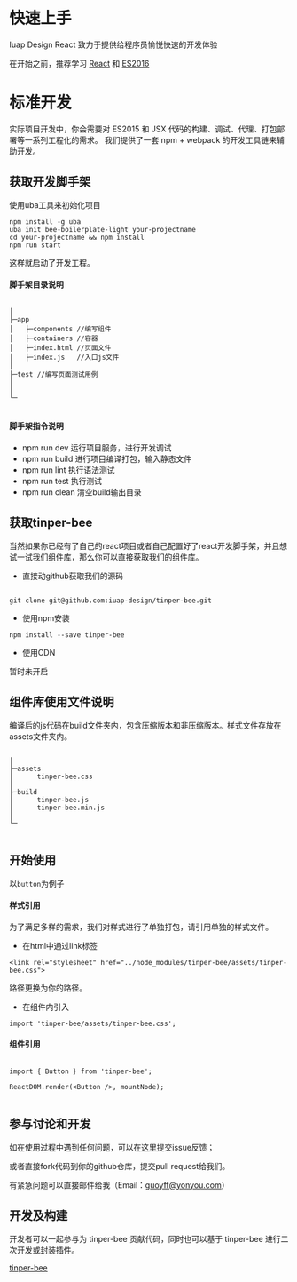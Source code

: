 # 快速上手

Iuap Design React 致力于提供给程序员愉悦快速的开发体验




在开始之前，推荐学习 <a href="http://facebook.github.io/react">React</a> 和 <a href="http://www.nodeclass.com/api/ECMAScript6.html">ES2016</a>

# 标准开发

实际项目开发中，你会需要对 ES2015 和 JSX 代码的构建、调试、代理、打包部署等一系列工程化的需求。 我们提供了一套 npm + webpack 的开发工具链来辅助开发。

## 获取开发脚手架

使用uba工具来初始化项目

```
npm install -g uba
uba init bee-boilerplate-light your-projectname
cd your-projectname && npm install
npm run start
```
这样就启动了开发工程。

#### 脚手架目录说明

```

│
├─app
│   ├─components //编写组件
│   ├─containers //容器
│   ├─index.html //页面文件
│   ├─index.js   //入口js文件
│
├─test //编写页面测试用例
│      
│
└─


```

#### 脚手架指令说明

- npm run dev 运行项目服务，进行开发调试
- npm run build 进行项目编译打包，输入静态文件
- npm run lint 执行语法测试
- npm run test 执行测试
- npm run clean 清空build输出目录

## 获取tinper-bee

当然如果你已经有了自己的react项目或者自己配置好了react开发脚手架，并且想试一试我们组件库，那么你可以直接获取我们的组件库。

- 直接动github获取我们的源码

```

git clone git@github.com:iuap-design/tinper-bee.git

```
- 使用npm安装

```
npm install --save tinper-bee

```

- 使用CDN

暂时未开启



## 组件库使用文件说明

编译后的js代码在build文件夹内，包含压缩版本和非压缩版本。样式文件存放在assets文件夹内。

```

│
├─assets
│      tinper-bee.css
│
├─build
│      tinper-bee.js
│      tinper-bee.min.js
│
└─


```
## 开始使用

以`button`为例子

#### 样式引用
为了满足多样的需求，我们对样式进行了单独打包，请引用单独的样式文件。

- 在html中通过link标签

```
<link rel="stylesheet" href="../node_modules/tinper-bee/assets/tinper-bee.css">

```
路径更换为你的路径。

- 在组件内引入
```
import 'tinper-bee/assets/tinper-bee.css';
```

#### 组件引用

```

import { Button } from 'tinper-bee';

ReactDOM.render(<Button />, mountNode);


```
## 参与讨论和开发

如在使用过程中遇到任何问题，可以在[这里](https://github.com/iuap-design/tinper-bee/issues)提交issue反馈；

或者直接fork代码到你的github仓库，提交pull request给我们。

有紧急问题可以直接邮件给我（Email：guoyff@yonyou.com）


## 开发及构建

开发者可以一起参与为 tinper-bee 贡献代码，同时也可以基于 tinper-bee 进行二次开发或封装插件。

[tinper-bee](https://github.com/tinper-bee)

